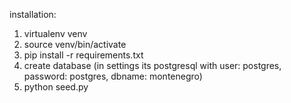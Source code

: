 installation:

1. virtualenv venv
2. source venv/bin/activate
3. pip install -r requirements.txt
4. create database (in settings its postgresql with user: postgres, password: postgres, dbname: montenegro)
5. python seed.py